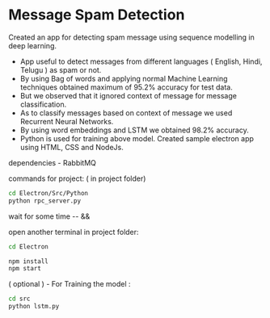 # Message Spam Detection

Created an app for detecting spam message using sequence modelling in deep learning.

* App useful to detect messages from different languages ( English, Hindi, Telugu ) as spam or not.
* By using Bag of words and applying normal Machine Learning techniques obtained maximum of 95.2% accuracy for test data. 
* But we observed that it ignored context of message for message classification.
* As to classify messages based on context of message we used Recurrent Neural Networks.
* By using word embeddings and LSTM we obtained 98.2% accuracy.
* Python is used for training above model. Created sample electron app using HTML, CSS and NodeJs.

dependencies - RabbitMQ 



commands for project:  ( in project folder)

```bash
cd Electron/Src/Python
python rpc_server.py
```

wait for some time -- &&

open another terminal in project folder:

```bash
cd Electron

npm install
npm start
```




( optional ) - For Training the model :

```bash
cd src
python lstm.py
```
